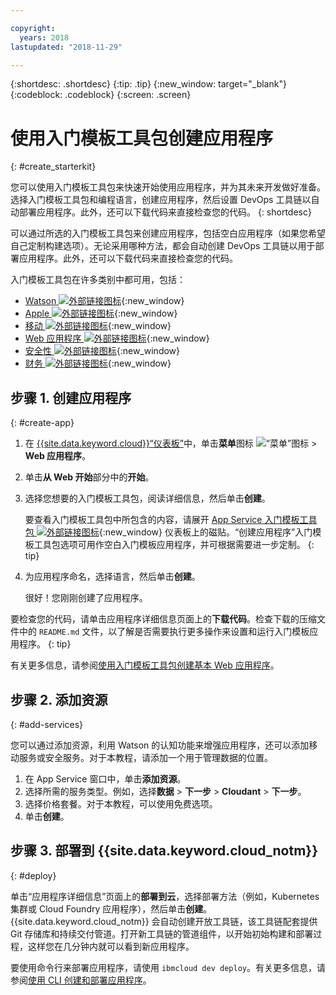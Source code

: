 ```yaml
---

copyright:
  years: 2018
lastupdated: "2018-11-29"

---
```


{:shortdesc: .shortdesc}
{:tip: .tip}
{:new_window: target="_blank"}
{:codeblock: .codeblock}
{:screen: .screen}

# 使用入门模板工具包创建应用程序
{: #create_starterkit}

您可以使用入门模板工具包来快速开始使用应用程序，并为其未来开发做好准备。选择入门模板工具包和编程语言，创建应用程序，然后设置 DevOps 工具链以自动部署应用程序。此外，还可以下载代码来直接检查您的代码。
{: shortdesc}

可以通过所选的入门模板工具包来创建应用程序，包括空白应用程序（如果您希望自己定制构建选项）。无论采用哪种方法，都会自动创建 DevOps 工具链以用于部署应用程序。此外，还可以下载代码来直接检查您的代码。

入门模板工具包在许多类别中都可用，包括：
* [Watson ![外部链接图标](../../icons/launch-glyph.svg "外部链接图标")](https://{DomainName}/developer/watson/dashboard){:new_window}
* [Apple ![外部链接图标](../../icons/launch-glyph.svg "外部链接图标")](https://{DomainName}/developer/appledevelopment/dashboard){:new_window}
* [移动 ![外部链接图标](../../icons/launch-glyph.svg "外部链接图标")](https://{DomainName}/developer/mobile/dashboard){:new_window}
* [Web 应用程序 ![外部链接图标](../../icons/launch-glyph.svg "外部链接图标")](https://{DomainName}/developer/appservice/dashboard){:new_window}
* [安全性 ![外部链接图标](../../icons/launch-glyph.svg "外部链接图标")](https://{DomainName}/developer/security/dashboard){:new_window}
* [财务 ![外部链接图标](../../icons/launch-glyph.svg "外部链接图标")](https://{DomainName}/developer/finance/dashboard){:new_window}

## 步骤 1. 创建应用程序
{: #create-app}

1. 在 [{{site.data.keyword.cloud}}“仪表板”](https://{DomainName})中，单击**菜单**图标 ![“菜单”图标](../../icons/icon_hamburger.svg) > **Web 应用程序**。

2. 单击**从 Web 开始**部分中的**开始**。

3. 选择您想要的入门模板工具包，阅读详细信息，然后单击**创建**。
    
    要查看入门模板工具包中所包含的内容，请展开 [App Service 入门模板工具包 ![外部链接图标](../../icons/launch-glyph.svg "外部链接图标")](https://{DomainName}/developer/appservice/starter-kits){:new_window} 仪表板上的磁贴。“创建应用程序”入门模板工具包选项可用作空白入门模板应用程序，并可根据需要进一步定制。
    {: tip}

4. 为应用程序命名，选择语言，然后单击**创建**。
    
    很好！您刚刚创建了应用程序。

要检查您的代码，请单击应用程序详细信息页面上的**下载代码**。检查下载的压缩文件中的 `README.md` 文件，以了解是否需要执行更多操作来设置和运行入门模板应用程序。
{: tip}

有关更多信息，请参阅[使用入门模板工具包创建基本 Web 应用程序](/docs/apps/tutorials/tutorial_web.html)。

## 步骤 2. 添加资源
{: #add-services}

您可以通过添加资源，利用 Watson 的认知功能来增强应用程序，还可以添加移动服务或安全服务。对于本教程，请添加一个用于管理数据的位置。

1. 在 App Service 窗口中，单击**添加资源**。
2. 选择所需的服务类型。例如，选择**数据** > **下一步** > **Cloudant** > **下一步**。
3. 选择价格套餐。对于本教程，可以使用免费选项。
4. 单击**创建**。

## 步骤 3. 部署到 {{site.data.keyword.cloud_notm}}
{: #deploy}

单击“应用程序详细信息”页面上的**部署到云**，选择部署方法（例如，Kubernetes 集群或 Cloud Foundry 应用程序），然后单击**创建**。{{site.data.keyword.cloud_notm}} 会自动创建开放工具链，该工具链配套提供 Git 存储库和持续交付管道。打开新工具链的管道组件，以开始初始构建和部署过程，这样您在几分钟内就可以看到新应用程序。

要使用命令行来部署应用程序，请使用 `ibmcloud dev deploy`。有关更多信息，请参阅[使用 CLI 创建和部署应用程序](/docs/apps/create-deploy-cli.html)。
